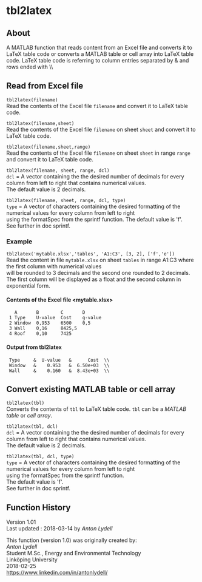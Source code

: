 # tbl2latex

## About

A MATLAB function that reads content from an Excel file and converts it to LaTeX table code or converts a MATLAB table or cell array into LaTeX table code. LaTeX table code is referring to column entries separated by &amp; and rows ended with \\\

## Read from Excel file

`tbl2latex(filename)`    
Read the contents of the Excel file `filename` and convert it to LaTeX table code.  

`tbl2latex(filename,sheet)`   
Read the contents of the Excel file `filename` on sheet `sheet` and convert it to LaTeX table code.  

`tbl2latex(filename,sheet,range)`  
Read the contents of the Excel file `filename` on sheet `sheet` in range `range` and convert it to LaTeX table code.  

`tbl2latex(filename, sheet, range, dcl)`   
`dcl` = A vector containing the the desired number of decimals for every column from left to right that contains numerical values.   
The default value is 2 decimals.

`tbl2latex(filename, sheet, range, dcl, type)`  
`type` = A vector of characters containing the desired formatting of the numerical values for every column from left to right  
using the formatSpec from the sprintf function.
The default value is 'f'.    
See further in doc sprintf.  

### Example
  
`tbl2latex('mytable.xlsx','tables', 'A1:C3', [3, 2], ['f','e'])`      
Read the content in file `mytable.xlsx` on sheet `tables` in range A1:C3 where the first column with numerical values  
will be rounded to 3 decimals and the second one rounded to 2 decimals. The first column will be displayed as a float and the second column in exponential form.  
  
#### Contents of the Excel file <mytable.xlsx>

```
   A       B        C       D
 1 Type    U-value  Cost    g-value
 2 Window  0,953    6500    0,5
 3 Wall    0,16     8425,5
 4 Roof    0,10     7425
```

#### Output from tbl2latex
```
 Type     &  U-value   &      Cost  \\
 Window   &    0.953   &  6.50e+03  \\
 Wall     &    0.160   &  8.43e+03  \\
```

## Convert existing MATLAB table or cell array

`tbl2latex(tbl)`     
Converts the contents of `tbl` to LaTeX table code. `tbl` can be a *MATLAB table* or *cell array*.  

`tbl2latex(tbl, dcl)`   
`dcl` = A vector containing the the desired number of decimals for every column from left to right that contains numerical values.  
The default value is 2 decimals.  

`tbl2latex(tbl, dcl, type)`     
`type` = A vector of characters containing the desired formatting of the numerical values for every column from left to right  
using the formatSpec from the sprintf function.  
The default value is 'f'.  
See further in doc sprintf.  

## Function History

Version 1.01  
Last updated : 2018-03-14 by *Anton Lydell*  

This function (version 1.0) was originally created by:  
*Anton Lydell*  
Student M.Sc., Energy and Environmental Technology  
Linköping University  
2018-02-25  
https://www.linkedin.com/in/antonlydell/ 

